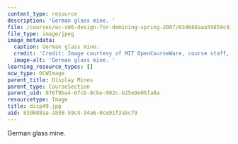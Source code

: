 ```yaml
---
content_type: resource
description: 'German glass mine. '
file: /courses/ec-s06-design-for-demining-spring-2007/83d688aaa59859c434a60ce91f3a5c79_disp49.jpg
file_type: image/jpeg
image_metadata:
  caption: German glass mine.
  credit: 'Credit: Image courtesy of MIT OpenCourseWare, course staff, and students.'
  image-alt: 'German glass mine. '
learning_resource_types: []
ocw_type: OCWImage
parent_title: Display Mines
parent_type: CourseSection
parent_uid: 076f9ba4-6fcb-8cbe-992c-b25e9e05fa8a
resourcetype: Image
title: disp49.jpg
uid: 83d688aa-a598-59c4-34a6-0ce91f3a5c79
---
```

German glass mine. 

